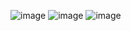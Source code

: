 ![image](https://github.com/user-attachments/assets/aa2a1372-06a5-4f33-9584-691ce0f77c73)
![image](https://github.com/user-attachments/assets/0bcbe819-c5eb-4868-bc66-54e228589e7d)
![image](https://github.com/user-attachments/assets/00fc03f3-8a39-48fb-b22c-549d6ff7d3f7)

